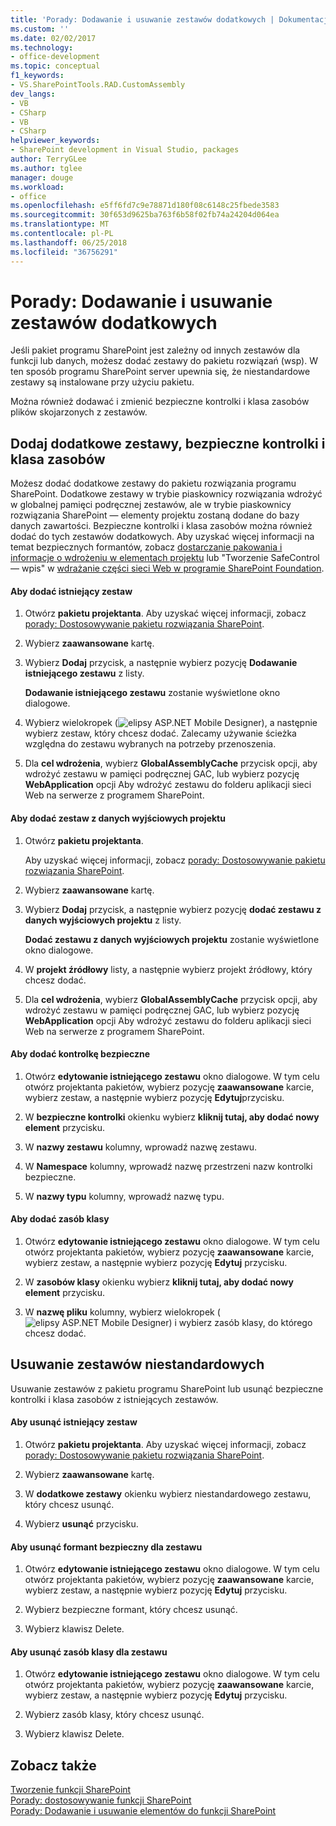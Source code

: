 ```yaml
---
title: 'Porady: Dodawanie i usuwanie zestawów dodatkowych | Dokumentacja firmy Microsoft'
ms.custom: ''
ms.date: 02/02/2017
ms.technology:
- office-development
ms.topic: conceptual
f1_keywords:
- VS.SharePointTools.RAD.CustomAssembly
dev_langs:
- VB
- CSharp
- VB
- CSharp
helpviewer_keywords:
- SharePoint development in Visual Studio, packages
author: TerryGLee
ms.author: tglee
manager: douge
ms.workload:
- office
ms.openlocfilehash: e5ff6fd7c9e78871d180f08c6148c25fbede3583
ms.sourcegitcommit: 30f653d9625ba763f6b58f02fb74a24204d064ea
ms.translationtype: MT
ms.contentlocale: pl-PL
ms.lasthandoff: 06/25/2018
ms.locfileid: "36756291"
---
```

# <a name="how-to-add-and-remove-additional-assemblies"></a>Porady: Dodawanie i usuwanie zestawów dodatkowych
  Jeśli pakiet programu SharePoint jest zależny od innych zestawów dla funkcji lub danych, możesz dodać zestawy do pakietu rozwiązań (wsp). W ten sposób programu SharePoint server upewnia się, że niestandardowe zestawy są instalowane przy użyciu pakietu.  
  
 Można również dodawać i zmienić bezpieczne kontrolki i klasa zasobów plików skojarzonych z zestawów.  
  
## <a name="add-additional-assemblies-safe-controls-and-class-resources"></a>Dodaj dodatkowe zestawy, bezpieczne kontrolki i klasa zasobów  
 Możesz dodać dodatkowe zestawy do pakietu rozwiązania programu SharePoint. Dodatkowe zestawy w trybie piaskownicy rozwiązania wdrożyć w globalnej pamięci podręcznej zestawów, ale w trybie piaskownicy rozwiązania SharePoint — elementy projektu zostaną dodane do bazy danych zawartości. Bezpieczne kontrolki i klasa zasobów można również dodać do tych zestawów dodatkowych. Aby uzyskać więcej informacji na temat bezpiecznych formantów, zobacz [dostarczanie pakowania i informacje o wdrożeniu w elementach projektu](../sharepoint/providing-packaging-and-deployment-information-in-project-items.md) lub "Tworzenie SafeControl — wpis" w [wdrażanie części sieci Web w programie SharePoint Foundation](http://go.microsoft.com/fwlink/?LinkId=245505).  
  
#### <a name="to-add-an-existing-assembly"></a>Aby dodać istniejący zestaw  
  
1.  Otwórz **pakietu projektanta**. Aby uzyskać więcej informacji, zobacz [porady: Dostosowywanie pakietu rozwiązania SharePoint](../sharepoint/how-to-customize-a-sharepoint-solution-package.md).  
  
2.  Wybierz **zaawansowane** kartę.  
  
3.  Wybierz **Dodaj** przycisk, a następnie wybierz pozycję **Dodawanie istniejącego zestawu** z listy.  
  
     **Dodawanie istniejącego zestawu** zostanie wyświetlone okno dialogowe.  
  
4.  Wybierz wielokropek (![elipsy ASP.NET Mobile Designer](../sharepoint/media/mwellipsis.gif "elipsy ASP.NET Mobile Designer")), a następnie wybierz zestaw, który chcesz dodać. Zalecamy używanie ścieżka względna do zestawu wybranych na potrzeby przenoszenia.  
  
5.  Dla **cel wdrożenia**, wybierz **GlobalAssemblyCache** przycisk opcji, aby wdrożyć zestawu w pamięci podręcznej GAC, lub wybierz pozycję **WebApplication** opcji Aby wdrożyć zestawu do folderu aplikacji sieci Web na serwerze z programem SharePoint.  
  
#### <a name="to-add-an-assembly-from-project-output"></a>Aby dodać zestaw z danych wyjściowych projektu  
  
1.  Otwórz **pakietu projektanta**.  
  
     Aby uzyskać więcej informacji, zobacz [porady: Dostosowywanie pakietu rozwiązania SharePoint](../sharepoint/how-to-customize-a-sharepoint-solution-package.md).  
  
2.  Wybierz **zaawansowane** kartę.  
  
3.  Wybierz **Dodaj** przycisk, a następnie wybierz pozycję **dodać zestawu z danych wyjściowych projektu** z listy.  
  
     **Dodać zestawu z danych wyjściowych projektu** zostanie wyświetlone okno dialogowe.  
  
4.  W **projekt źródłowy** listy, a następnie wybierz projekt źródłowy, który chcesz dodać.  
  
5.  Dla **cel wdrożenia**, wybierz **GlobalAssemblyCache** przycisk opcji, aby wdrożyć zestawu w pamięci podręcznej GAC, lub wybierz pozycję **WebApplication** opcji Aby wdrożyć zestawu do folderu aplikacji sieci Web na serwerze z programem SharePoint.  
  
#### <a name="to-add-a-safe-control"></a>Aby dodać kontrolkę bezpieczne  
  
1.  Otwórz **edytowanie istniejącego zestawu** okno dialogowe. W tym celu otwórz projektanta pakietów, wybierz pozycję **zaawansowane** karcie, wybierz zestaw, a następnie wybierz pozycję **Edytuj**przycisku.  
  
2.  W **bezpieczne kontrolki** okienku wybierz **kliknij tutaj, aby dodać nowy element** przycisku.  
  
3.  W **nazwy zestawu** kolumny, wprowadź nazwę zestawu.  
  
4.  W **Namespace** kolumny, wprowadź nazwę przestrzeni nazw kontrolki bezpieczne.  
  
5.  W **nazwy typu** kolumny, wprowadź nazwę typu.  
  
#### <a name="to-add-a-class-resource"></a>Aby dodać zasób klasy  
  
1.  Otwórz **edytowanie istniejącego zestawu** okno dialogowe. W tym celu otwórz projektanta pakietów, wybierz pozycję **zaawansowane** karcie, wybierz zestaw, a następnie wybierz pozycję **Edytuj** przycisku.  
  
2.  W **zasobów klasy** okienku wybierz **kliknij tutaj, aby dodać nowy element** przycisku.  
  
3.  W **nazwę pliku** kolumny, wybierz wielokropek (![elipsy ASP.NET Mobile Designer](../sharepoint/media/mwellipsis.gif "elipsy ASP.NET Mobile Designer")) i wybierz zasób klasy, do którego chcesz dodać.  
  
## <a name="delete-custom-assemblies"></a>Usuwanie zestawów niestandardowych  
 Usuwanie zestawów z pakietu programu SharePoint lub usunąć bezpieczne kontrolki i klasa zasobów z istniejących zestawów.  
  
#### <a name="to-delete-an-existing-assembly"></a>Aby usunąć istniejący zestaw  
  
1.  Otwórz **pakietu projektanta**. Aby uzyskać więcej informacji, zobacz [porady: Dostosowywanie pakietu rozwiązania SharePoint](../sharepoint/how-to-customize-a-sharepoint-solution-package.md).  
  
2.  Wybierz **zaawansowane** kartę.  
  
3.  W **dodatkowe zestawy** okienku wybierz niestandardowego zestawu, który chcesz usunąć.  
  
4.  Wybierz **usunąć** przycisku.  
  
#### <a name="to-delete-a-safe-control-for-an-assembly"></a>Aby usunąć formant bezpieczny dla zestawu  
  
1.  Otwórz **edytowanie istniejącego zestawu** okno dialogowe. W tym celu otwórz projektanta pakietów, wybierz pozycję **zaawansowane** karcie, wybierz zestaw, a następnie wybierz pozycję **Edytuj** przycisku.  
  
2.  Wybierz bezpieczne formant, który chcesz usunąć.  
  
3.  Wybierz klawisz Delete.  
  
#### <a name="to-delete-a-class-resource-for-an-assembly"></a>Aby usunąć zasób klasy dla zestawu  
  
1.  Otwórz **edytowanie istniejącego zestawu** okno dialogowe. W tym celu otwórz projektanta pakietów, wybierz pozycję **zaawansowane** karcie, wybierz zestaw, a następnie wybierz pozycję **Edytuj** przycisku.  
  
2.  Wybierz zasób klasy, który chcesz usunąć.  
  
3.  Wybierz klawisz Delete.  
  
## <a name="see-also"></a>Zobacz także
 [Tworzenie funkcji SharePoint](../sharepoint/creating-sharepoint-features.md)   
 [Porady: dostosowywanie funkcji SharePoint](../sharepoint/how-to-customize-a-sharepoint-feature.md)   
 [Porady: Dodawanie i usuwanie elementów do funkcji SharePoint](../sharepoint/how-to-add-and-remove-items-to-sharepoint-features.md)   
  
